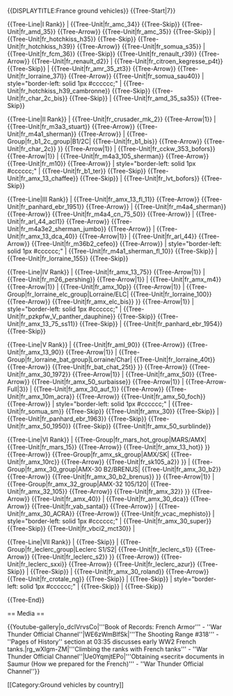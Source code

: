 {{DISPLAYTITLE:France ground vehicles}}
{{Tree-Start|7}}

{{Tree-Line|I Rank}}
|
{{Tree-Unit|fr_amc_34}}
{{Tree-Skip}}
{{Tree-Unit|fr_amd_35}}
{{Tree-Arrow}}
{{Tree-Unit|fr_amc_35}}
{{Tree-Skip}}
|
{{Tree-Unit|fr_hotchkiss_h35}}
{{Tree-Skip}}
{{Tree-Unit|fr_hotchkiss_h39}}
{{Tree-Arrow}}
{{Tree-Unit|fr_somua_s35}}
|
{{Tree-Unit|fr_fcm_36}}
{{Tree-Skip}}
{{Tree-Unit|fr_renault_r39}}
{{Tree-Arrow}}
{{Tree-Unit|fr_renault_d2}}
|
{{Tree-Unit|fr_citroen_kegresse_p4t}}
{{Tree-Skip}}
|
{{Tree-Unit|fr_amr_35_zt3}}
{{Tree-Arrow}}
{{Tree-Unit|fr_lorraine_37l}}
{{Tree-Arrow}}
{{Tree-Unit|fr_somua_sau40}}
| style="border-left: solid 1px #cccccc;" |
{{Tree-Unit|fr_hotchkiss_h39_cambronne}}
{{Tree-Skip}}
{{Tree-Unit|fr_char_2c_bis}}
{{Tree-Skip}}
|
{{Tree-Unit|fr_amd_35_sa35}}
{{Tree-Skip}}

{{Tree-Line|II Rank}}
|
{{Tree-Unit|fr_crusader_mk_2}}
{{Tree-Arrow|1}}
|
{{Tree-Unit|fr_m3a3_stuart}}
{{Tree-Arrow}}
{{Tree-Unit|fr_m4a1_sherman}}
{{Tree-Arrow}}
|
{{Tree-Group|fr_b1_2c_group|B1/2C|
  {{Tree-Unit|fr_b1_bis}}
{{Tree-Arrow}}
{{Tree-Unit|fr_char_2c}}
}}
{{Tree-Arrow|1}}
|
{{Tree-Unit|fr_cckw_353_bofors}}
{{Tree-Arrow|1}}
|
{{Tree-Unit|fr_m4a3_105_sherman}}
{{Tree-Arrow}}
{{Tree-Unit|fr_m10}}
{{Tree-Arrow}}
| style="border-left: solid 1px #cccccc;" |
{{Tree-Unit|fr_b1_ter}}
{{Tree-Skip}}
{{Tree-Unit|fr_amx_13_chaffee}}
{{Tree-Skip}}
|
{{Tree-Unit|fr_lvt_bofors}}
{{Tree-Skip}}

{{Tree-Line|III Rank}}
|
{{Tree-Unit|fr_amx_13_fl_11}}
{{Tree-Arrow}}
{{Tree-Unit|fr_panhard_ebr_1951}}
{{Tree-Arrow}}
|
{{Tree-Unit|fr_m4a4_sherman}}
{{Tree-Arrow}}
{{Tree-Unit|fr_m4a4_cn_75_50}}
{{Tree-Arrow}}
|
{{Tree-Unit|fr_arl_44_acl1}}
{{Tree-Arrow}}
{{Tree-Unit|fr_m4a3e2_sherman_jumbo}}
{{Tree-Arrow}}
|
{{Tree-Unit|fr_amx_13_dca_40}}
{{Tree-Arrow|1}}
|
{{Tree-Unit|fr_arl_44}}
{{Tree-Arrow}}
{{Tree-Unit|fr_m36b2_cefeo}}
{{Tree-Arrow}}
| style="border-left: solid 1px #cccccc;" |
{{Tree-Unit|fr_m4a1_sherman_fl_10}}
{{Tree-Skip}}
|
{{Tree-Unit|fr_lorraine_155}}
{{Tree-Skip}}

{{Tree-Line|IV Rank}}
|
{{Tree-Unit|fr_amx_13_75}}
{{Tree-Arrow|1}}
|
{{Tree-Unit|fr_m26_pershing}}
{{Tree-Arrow|1}}
|
{{Tree-Unit|fr_amx_m4}}
{{Tree-Arrow|1}}
|
{{Tree-Unit|fr_amx_10p}}
{{Tree-Arrow|1}}
|
{{Tree-Group|fr_lorraine_elc_group|Lorraine/ELC|
  {{Tree-Unit|fr_lorraine_100}}
{{Tree-Arrow}}
{{Tree-Unit|fr_amx_elc_bis}}
}}
{{Tree-Arrow|1}}
| style="border-left: solid 1px #cccccc;" |
{{Tree-Unit|fr_pzkpfw_V_panther_dauphine}}
{{Tree-Skip}}
{{Tree-Unit|fr_amx_13_75_ss11}}
{{Tree-Skip}}
|
{{Tree-Unit|fr_panhard_ebr_1954}}
{{Tree-Skip}}

{{Tree-Line|V Rank}}
|
{{Tree-Unit|fr_aml_90}}
{{Tree-Arrow}}
{{Tree-Unit|fr_amx_13_90}}
{{Tree-Arrow|1}}
|
{{Tree-Group|fr_lorraine_bat_group|Lorraine/Char|
  {{Tree-Unit|fr_lorraine_40t}}
{{Tree-Arrow}}
{{Tree-Unit|fr_bat_chat_25t}}
}}
{{Tree-Arrow}}
{{Tree-Unit|fr_amx_30_1972}}
{{Tree-Arrow|1}}
|
{{Tree-Unit|fr_amx_50}}
{{Tree-Arrow}}
{{Tree-Unit|fr_amx_50_surbaisse}}
{{Tree-Arrow|1}}
|
{{Tree-Arrow-Full|3}}
|
{{Tree-Unit|fr_amx_30_auf_1}}
{{Tree-Arrow}}
{{Tree-Unit|fr_amx_10m_acra}}
{{Tree-Arrow}}
{{Tree-Unit|fr_amx_50_foch}}
{{Tree-Arrow}}
| style="border-left: solid 1px #cccccc;" |
{{Tree-Unit|fr_somua_sm}}
{{Tree-Skip}}
{{Tree-Unit|fr_amx_30}}
{{Tree-Skip}}
|
{{Tree-Unit|fr_panhard_ebr_1963}}
{{Tree-Skip}}
{{Tree-Unit|fr_amx_50_1950}}
{{Tree-Skip}}
{{Tree-Unit|fr_amx_50_surblinde}}

{{Tree-Line|VI Rank}}
|
{{Tree-Group|fr_mars_hot_group|MARS/AMX|
  {{Tree-Unit|fr_mars_15}}
{{Tree-Arrow}}
{{Tree-Unit|fr_amx_13_hot}}
}}
{{Tree-Arrow}}
{{Tree-Group|fr_amx_sk_group|AMX/SK|
  {{Tree-Unit|fr_amx_10rc}}
{{Tree-Arrow}}
{{Tree-Unit|fr_sk105_a2}}
}}
|
{{Tree-Group|fr_amx_30_group|AMX-30 B2/BRENUS|
  {{Tree-Unit|fr_amx_30_b2}}
{{Tree-Arrow}}
{{Tree-Unit|fr_amx_30_b2_brenus}}
}}
{{Tree-Arrow|1}}
|
{{Tree-Group|fr_amx_32_group|AMX-32 105/120|
  {{Tree-Unit|fr_amx_32_105}}
{{Tree-Arrow}}
{{Tree-Unit|fr_amx_32}}
}}
{{Tree-Arrow}}
{{Tree-Unit|fr_amx_40}}
|
{{Tree-Unit|fr_amx_30_dca}}
{{Tree-Arrow}}
{{Tree-Unit|fr_vab_santal}}
{{Tree-Arrow}}
|
{{Tree-Unit|fr_amx_30_ACRA}}
{{Tree-Arrow}}
{{Tree-Unit|fr_vcac_mephisto}}
| style="border-left: solid 1px #cccccc;" |
{{Tree-Unit|fr_amx_30_super}}
{{Tree-Skip}}
{{Tree-Unit|fr_vbci2_mct30}}
|

{{Tree-Line|VII Rank}}
|
{{Tree-Skip}}
|
{{Tree-Group|fr_leclerc_group|Leclerc S1/S2|
  {{Tree-Unit|fr_leclerc_s1}}
{{Tree-Arrow}}
{{Tree-Unit|fr_leclerc_s2}}
}}
{{Tree-Arrow}}
{{Tree-Unit|fr_leclerc_sxxi}}
{{Tree-Arrow}}
{{Tree-Unit|fr_leclerc_azur}}
{{Tree-Skip}}
|
{{Tree-Skip}}
|
{{Tree-Unit|fr_amx_30_roland}}
{{Tree-Arrow}}
{{Tree-Unit|fr_crotale_ng}}
{{Tree-Skip}}
|
{{Tree-Skip}}
| style="border-left: solid 1px #cccccc;" |
{{Tree-Skip}}
|
{{Tree-Skip}}

{{Tree-End}}

== Media ==

<!-- ''Excellent additions to the article would be video guides, screenshots from the game, and photos.'' -->

{{Youtube-gallery|o_dcIVrvsCo|'''Book of Records: French Armor''' - ''War Thunder Official Channel''|WE6zWmBlfSk|'''The Shooting Range #318''' - ''Pages of History'' section at 03:35 discusses early WW2 French tanks.|rg_wXlgm-ZM|'''Climbing the ranks with French tanks''' - ''War Thunder Official Channel''|Ue0YqmjtEPo|'''Obtaining «secrit» documents in Saumur (How we prepared for the French)''' - ''War Thunder Official Channel''}}

[[Category:Ground vehicles by country]]

